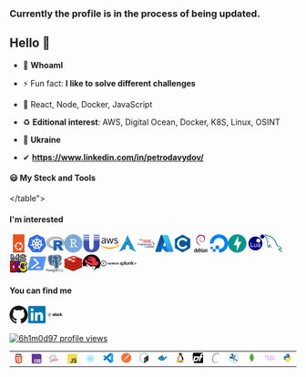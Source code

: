 <h3>Currently the profile is in the process of being updated. </h3>

## Hello  👋

- 🌱  **WhoamI**
- ⚡ Fun fact: **I like to solve different challenges**
- 👀 React, Node, Docker, JavaScript
- ♻  **Editional interest**: AWS, Digital Ocean, Docker, K8S, Linux, OSINT

- 🏡 **Ukraine**
- ✔ **<https://www.linkedin.com/in/petrodavydov/>**

#### 😃 My Steck and Tools
<table align="center">
<td>
<img align="left" alt="HTML5" width="32px" src="https://raw.githubusercontent.com/github/explore/80688e429a7d4ef2fca1e82350fe8e3517d3494d/topics/html/html.png" />
</td>

<td>
<img align="left" alt="CSS3" width="32px" src="https://raw.githubusercontent.com/github/explore/80688e429a7d4ef2fca1e82350fe8e3517d3494d/topics/css/css.png" />
</td>

<td>
<img align="left" alt="Sass" width="32px" src="https://raw.githubusercontent.com/github/explore/80688e429a7d4ef2fca1e82350fe8e3517d3494d/topics/sass/sass.png" />
</td>

<td>
<img align="left" alt="JavaScript" width="32px" src="https://raw.githubusercontent.com/github/explore/80688e429a7d4ef2fca1e82350fe8e3517d3494d/topics/javascript/javascript.png" />
</td>

<td>
<img align="left" alt="React" width="32px" src="https://raw.githubusercontent.com/github/explore/80688e429a7d4ef2fca1e82350fe8e3517d3494d/topics/react/react.png" />
</td>

<td>
<img alt="Visual Studio Code" width="32px" src="https://raw.githubusercontent.com/github/explore/80688e429a7d4ef2fca1e82350fe8e3517d3494d/topics/visual-studio-code/visual-studio-code.png" />
</td>

<td>
<img alt="Visual Studio Code" width="32px" src="https://github.com/devicons/devicon/blob/master/icons/postman/postman-plain.svg" />
</td>

<td>
<img alt="Visual Studio Code" width="32px" src="https://github.com/devicons/devicon/blob/master/icons/bash/bash-original.svg" />
</td>

<td>
<img alt="Visual Studio Code" width="32px" src="https://github.com/devicons/devicon/blob/master/icons/docker/docker-original.svg" />
</td>

<td>
<img alt="Visual Studio Code" width="32px" src="https://github.com/devicons/devicon/blob/master/icons/linux/linux-original.svg" />
</td>

<td>
<img alt="Visual Studio Code" width="32px" src="https://github.com/devicons/devicon/blob/master/icons/pfsense/pfsense-original.svg" />
</td>

<td>
<img alt="Visual Studio Code" width="32px" src="https://github.com/devicons/devicon/blob/master/icons/ssh/ssh-original.svg" />
</td>

<td>
<img alt="Visual Studio Code" width="32px" src="https://github.com/devicons/devicon/blob/master/icons/matplotlib/matplotlib-plain.svg" />
</td>

<td>
<img alt="Visual Studio Code" width="32px" src="https://github.com/devicons/devicon/blob/master/icons/mongodb/mongodb-plain.svg" />
</td>

<td>
<img alt="Visual Studio Code" width="32px" src="https://github.com/devicons/devicon/blob/master/icons/nano/nano-plain-wordmark.svg" />
</td>

<td>
<img alt="Visual Studio Code" width="32px" src="https://github.com/devicons/devicon/blob/master/icons/python/python-original.svg" />
</td>

</table">


#### I'm interested

<img alt="Visual Studio Code" width="32px" src="https://github.com/devicons/devicon/blob/master/icons/ubuntu/ubuntu-original.svg" />

<img alt="Visual Studio Code" width="32px" src="https://github.com/devicons/devicon/blob/master/icons/kubernetes/kubernetes-original.svg" />

<img alt="Visual Studio Code" width="32px" src="https://github.com/devicons/devicon/blob/master/icons/r/r-original.svg" />

<img alt="Visual Studio Code" width="32px" src="https://github.com/devicons/devicon/blob/master/icons/rstudio/rstudio-original.svg" />

<img alt="Visual Studio Code" width="32px" src="https://github.com/devicons/devicon/blob/master/icons/unix/unix-original.svg" />

<img alt="Visual Studio Code" width="32px" src="https://github.com/devicons/devicon/blob/master/icons/amazonwebservices/amazonwebservices-original-wordmark.svg" />

<img alt="Visual Studio Code" width="32px" src="https://github.com/devicons/devicon/blob/master/icons/archlinux/archlinux-original.svg" />

<img alt="Visual Studio Code" width="32px" src="https://github.com/devicons/devicon/blob/master/icons/awk/awk-original-wordmark.svg" />

<img alt="Visual Studio Code" width="32px" src="https://github.com/devicons/devicon/blob/master/icons/azure/azure-original.svg" />

<img alt="Visual Studio Code" width="32px" src="https://github.com/devicons/devicon/blob/master/icons/c/c-plain.svg" />

<img alt="Visual Studio Code" width="32px" src="https://github.com/devicons/devicon/blob/master/icons/debian/debian-original-wordmark.svg" />

<img alt="Visual Studio Code" width="32px" src="https://github.com/devicons/devicon/blob/master/icons/digitalocean/digitalocean-original.svg" />

<img alt="Visual Studio Code" width="32px" src="https://github.com/devicons/devicon/blob/master/icons/fastapi/fastapi-original.svg" />

<img alt="Visual Studio Code" width="32px" src="https://github.com/devicons/devicon/blob/master/icons/lua/lua-original.svg" />

<img alt="Visual Studio Code" width="32px" src="https://github.com/devicons/devicon/blob/master/icons/mysql/mysql-original.svg" />

<img alt="Visual Studio Code" width="32px" src="https://github.com/devicons/devicon/blob/master/icons/msdos/msdos-original.svg" />

<img alt="Visual Studio Code" width="32px" src="https://github.com/devicons/devicon/blob/master/icons/powershell/powershell-original.svg" />

<img alt="Visual Studio Code" width="32px" src="https://github.com/devicons/devicon/blob/master/icons/postgresql/postgresql-original-wordmark.svg" />

<img alt="Visual Studio Code" width="32px" src="https://github.com/devicons/devicon/blob/master/icons/redis/redis-original.svg" />

<img alt="Visual Studio Code" width="32px" src="https://github.com/devicons/devicon/blob/master/icons/redhat/redhat-original.svg" />

<img alt="Visual Studio Code" width="32px" src="https://github.com/devicons/devicon/blob/master/icons/socketio/socketio-original-wordmark.svg" />

<img alt="Visual Studio Code" width="32px" src="https://github.com/devicons/devicon/blob/master/icons/splunk/splunk-original-wordmark.svg" />


#### You can find me


<img alt="Visual Studio Code" width="32px" src="https://github.com/devicons/devicon/blob/master/icons/linkedin/linkedin-original.svg" />

<img align="left" alt="GitHub" width="32px" src="https://raw.githubusercontent.com/github/explore/78df643247d429f6cc873026c0622819ad797942/topics/github/github.png" />

<img alt="Visual Studio Code" width="32px" src="https://github.com/devicons/devicon/blob/master/icons/slack/slack-original-wordmark.svg" />



[![6h1m0d97 profile views](https://u8views.com/api/v1/github/profiles/78567740/views/day-week-month-total-count.svg)](https://u8views.com/github/petroDavydov)



